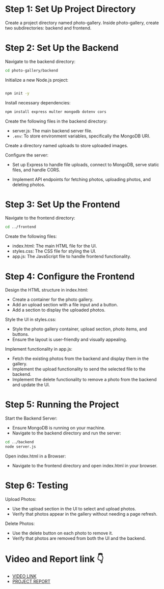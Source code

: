 # Step 1: Set Up Project Directory

Create a project directory named photo-gallery.
Inside photo-gallery, create two subdirectories: backend and frontend.

# Step 2: Set Up the Backend

Navigate to the backend directory:

```bash
cd photo-gallery/backend
```

Initialize a new Node.js project:

```bash

npm init -y
```

Install necessary dependencies:

```bash
npm install express multer mongodb dotenv cors
```
Create the following files in the backend directory:
- server.js: The main backend server file.
- `.env`: To store environment variables, specifically the MongoDB URI.

Create a directory named uploads to store uploaded images.

Configure the server:

- Set up Express to handle file uploads, connect to MongoDB, serve static files, and handle CORS.

- Implement API endpoints for fetching photos, uploading photos, and deleting photos.

# Step 3: Set Up the Frontend

Navigate to the frontend directory:

```bash
cd ../frontend
```
Create the following files:
- index.html: The main HTML file for the UI.
- styles.css: The CSS file for styling the UI.
- app.js: The JavaScript file to handle frontend functionality.

# Step 4: Configure the Frontend

Design the HTML structure in index.html:
- Create a container for the photo gallery.
- Add an upload section with a file input and a button.
- Add a section to display the uploaded photos.

Style the UI in styles.css:
- Style the photo gallery container, upload section, photo items, and buttons.
- Ensure the layout is user-friendly and visually appealing.

Implement functionality in app.js:
- Fetch the existing photos from the backend and display them in the gallery.
- Implement the upload functionality to send the selected file to the backend.
- Implement the delete functionality to remove a photo from the backend and update the UI.

# Step 5: Running the Project

Start the Backend Server:
- Ensure MongoDB is running on your machine.
- Navigate to the backend directory and run the server:
```bash
cd ../backend
node server.js
```
Open index.html in a Browser:
- Navigate to the frontend directory and open index.html in your browser.

# Step 6: Testing

Upload Photos:
- Use the upload section in the UI to select and upload photos.
- Verify that photos appear in the gallery without needing a page refresh.

Delete Photos:
- Use the delete button on each photo to remove it.
- Verify that photos are removed from both the UI and the backend.

# Video and Report link :point_down:

- [VIDEO LINK]()  
- [PROJECT REPORT](https://drive.google.com/file/d/1qeLEC-addLXGnC0FQGogoBTEMxYeSzAE/view?usp=sharing)
